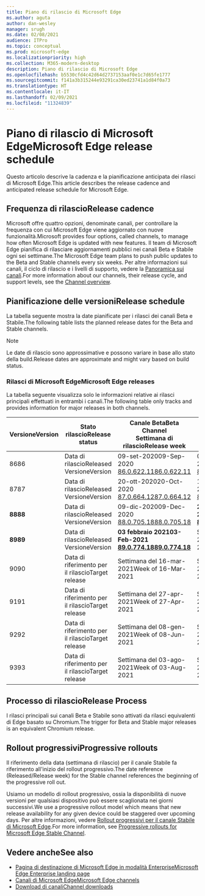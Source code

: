 ```yaml
---
title: Piano di rilascio di Microsoft Edge
ms.author: aguta
author: dan-wesley
manager: srugh
ms.date: 02/08/2021
audience: ITPro
ms.topic: conceptual
ms.prod: microsoft-edge
ms.localizationpriority: high
ms.collection: M365-modern-desktop
description: Piano di rilascio di Microsoft Edge
ms.openlocfilehash: b5530cfd4c42d64d2737153aaf0e1c7d65fe1777
ms.sourcegitcommit: f141a3b315244e93291ca30ed23741a1d84f0a73
ms.translationtype: HT
ms.contentlocale: it-IT
ms.lasthandoff: 02/09/2021
ms.locfileid: "11324839"
---
```

# <span data-ttu-id="edb97-103">Piano di rilascio di Microsoft Edge</span><span class="sxs-lookup"><span data-stu-id="edb97-103">Microsoft Edge release schedule</span></span>

<span data-ttu-id="edb97-104">Questo articolo descrive la cadenza e la pianificazione anticipata dei rilasci di Microsoft Edge.</span><span class="sxs-lookup"><span data-stu-id="edb97-104">This article describes the release cadence and anticipated release schedule for Microsoft Edge.</span></span>

## <span data-ttu-id="edb97-105">Frequenza di rilascio</span><span class="sxs-lookup"><span data-stu-id="edb97-105">Release cadence</span></span>

<span data-ttu-id="edb97-106">Microsoft offre quattro opzioni, denominate canali, per controllare la frequenza con cui Microsoft Edge viene aggiornato con nuove funzionalità.</span><span class="sxs-lookup"><span data-stu-id="edb97-106">Microsoft provides four options, called channels, to manage how often Microsoft Edge is updated with new features.</span></span> <span data-ttu-id="edb97-107">Il team di Microsoft Edge pianifica di rilasciare aggiornamenti pubblici nei canali Beta e Stabile ogni sei settimane.</span><span class="sxs-lookup"><span data-stu-id="edb97-107">The Microsoft Edge team plans to push public updates to the Beta and Stable channels every six weeks.</span></span> <span data-ttu-id="edb97-108">Per altre informazioni sui canali, il ciclo di rilascio e i livelli di supporto, vedere la [Panoramica sui canali](https://docs.microsoft.com/DeployEdge/microsoft-edge-channels#channel-overview).</span><span class="sxs-lookup"><span data-stu-id="edb97-108">For more information about our channels, their release cycle, and support levels, see the [Channel overview](https://docs.microsoft.com/DeployEdge/microsoft-edge-channels#channel-overview).</span></span>

## <span data-ttu-id="edb97-109">Pianificazione delle versioni</span><span class="sxs-lookup"><span data-stu-id="edb97-109">Release schedule</span></span>

<span data-ttu-id="edb97-110">La tabella seguente mostra la date pianificate per i rilasci dei canali Beta e Stabile.</span><span class="sxs-lookup"><span data-stu-id="edb97-110">The following table lists the planned release dates for the Beta and Stable channels.</span></span>

> [!NOTE]
> <span data-ttu-id="edb97-111">Le date di rilascio sono approssimative e possono variare in base allo stato della build.</span><span class="sxs-lookup"><span data-stu-id="edb97-111">Release dates are approximate and might vary based on build status.</span></span>

### <span data-ttu-id="edb97-112">Rilasci di Microsoft Edge</span><span class="sxs-lookup"><span data-stu-id="edb97-112">Microsoft Edge releases</span></span>

<span data-ttu-id="edb97-113">La tabella seguente visualizza solo le informazioni relative ai rilasci principali effettuati in entrambi i canali.</span><span class="sxs-lookup"><span data-stu-id="edb97-113">The following table only tracks and provides information for major releases in both channels.</span></span>

| <span data-ttu-id="edb97-114">Versione</span><span class="sxs-lookup"><span data-stu-id="edb97-114">Version</span></span> | <span data-ttu-id="edb97-115">Stato rilascio</span><span class="sxs-lookup"><span data-stu-id="edb97-115">Release status</span></span> | <span data-ttu-id="edb97-116">Canale Beta</span><span class="sxs-lookup"><span data-stu-id="edb97-116">Beta Channel</span></span><br><span data-ttu-id="edb97-117">Settimana di rilascio</span><span class="sxs-lookup"><span data-stu-id="edb97-117">Release week</span></span> | <span data-ttu-id="edb97-118">Canale Stable</span><span class="sxs-lookup"><span data-stu-id="edb97-118">Stable Channel</span></span><br><span data-ttu-id="edb97-119">Settimana di rilascio</span><span class="sxs-lookup"><span data-stu-id="edb97-119">Release week</span></span> |
|---------|-----|------|--------|
| <span data-ttu-id="edb97-120">86</span><span class="sxs-lookup"><span data-stu-id="edb97-120">86</span></span> | <span data-ttu-id="edb97-121">Data di rilascio</span><span class="sxs-lookup"><span data-stu-id="edb97-121">Released</span></span><br><span data-ttu-id="edb97-122">Versione</span><span class="sxs-lookup"><span data-stu-id="edb97-122">Version</span></span> | <span data-ttu-id="edb97-123">09-set-2020</span><span class="sxs-lookup"><span data-stu-id="edb97-123">09-Sep-2020</span></span><br>[<span data-ttu-id="edb97-124">86.0.622.11</span><span class="sxs-lookup"><span data-stu-id="edb97-124">86.0.622.11</span></span>](https://docs.microsoft.com/DeployEdge/microsoft-edge-relnote-beta-channel#version-86062211-september-9) | <span data-ttu-id="edb97-125">09-ott-2020</span><span class="sxs-lookup"><span data-stu-id="edb97-125">09-Oct-2020</span></span><br>[<span data-ttu-id="edb97-126">86.0.622.38</span><span class="sxs-lookup"><span data-stu-id="edb97-126">86.0.622.38</span></span>](https://docs.microsoft.com/deployedge/microsoft-edge-relnote-stable-channel#version-86062238-october-9) |
| <span data-ttu-id="edb97-127">87</span><span class="sxs-lookup"><span data-stu-id="edb97-127">87</span></span> | <span data-ttu-id="edb97-128">Data di rilascio</span><span class="sxs-lookup"><span data-stu-id="edb97-128">Released</span></span><br><span data-ttu-id="edb97-129">Versione</span><span class="sxs-lookup"><span data-stu-id="edb97-129">Version</span></span> | <span data-ttu-id="edb97-130">20-ott-2020</span><span class="sxs-lookup"><span data-stu-id="edb97-130">20-Oct-2020</span></span><br>[<span data-ttu-id="edb97-131">87.0.664.12</span><span class="sxs-lookup"><span data-stu-id="edb97-131">87.0.664.12</span></span>](https://docs.microsoft.com/deployedge/microsoft-edge-relnote-beta-channel#version-87066412--october-20) | <span data-ttu-id="edb97-132">19-nov-2020</span><span class="sxs-lookup"><span data-stu-id="edb97-132">19-Nov-2020</span></span><br>[<span data-ttu-id="edb97-133">87.0.664.41</span><span class="sxs-lookup"><span data-stu-id="edb97-133">87.0.664.41</span></span>](https://docs.microsoft.com/deployedge/microsoft-edge-relnote-stable-channel#version-87066441-november-19) |
| **<span data-ttu-id="edb97-134">88</span><span class="sxs-lookup"><span data-stu-id="edb97-134">88</span></span>** | <span data-ttu-id="edb97-135">Data di rilascio</span><span class="sxs-lookup"><span data-stu-id="edb97-135">Released</span></span><br><span data-ttu-id="edb97-136">Versione</span><span class="sxs-lookup"><span data-stu-id="edb97-136">Version</span></span> | <span data-ttu-id="edb97-137">09-dic-2020</span><span class="sxs-lookup"><span data-stu-id="edb97-137">09-Dec-2020</span></span><br>[<span data-ttu-id="edb97-138">88.0.705.18</span><span class="sxs-lookup"><span data-stu-id="edb97-138">88.0.705.18</span></span>](https://docs.microsoft.com/deployedge/microsoft-edge-relnote-beta-channel#version-88070518-december-9) | **<span data-ttu-id="edb97-139">21-gen-2021</span><span class="sxs-lookup"><span data-stu-id="edb97-139">21-Jan-2021</span></span>**<br>**[<span data-ttu-id="edb97-140">88.0.705.50</span><span class="sxs-lookup"><span data-stu-id="edb97-140">88.0.705.50</span></span>](https://docs.microsoft.com/deployedge/microsoft-edge-relnote-stable-channel#version-88070550-january-21)**|
| **<span data-ttu-id="edb97-141">89</span><span class="sxs-lookup"><span data-stu-id="edb97-141">89</span></span>** | <span data-ttu-id="edb97-142">Data di rilascio</span><span class="sxs-lookup"><span data-stu-id="edb97-142">Released</span></span><br><span data-ttu-id="edb97-143">Versione</span><span class="sxs-lookup"><span data-stu-id="edb97-143">Version</span></span> | **<span data-ttu-id="edb97-144">03 febbraio 2021</span><span class="sxs-lookup"><span data-stu-id="edb97-144">03-Feb-2021</span></span>**<br>**[<span data-ttu-id="edb97-145">89.0.774.18</span><span class="sxs-lookup"><span data-stu-id="edb97-145">89.0.774.18</span></span>](https://docs.microsoft.com/deployedge/microsoft-edge-relnote-beta-channel#version-89077418-february-3)** | <span data-ttu-id="edb97-146">Settimana del 04-mar-2021</span><span class="sxs-lookup"><span data-stu-id="edb97-146">Week of 04-Mar-2021</span></span> |
| <span data-ttu-id="edb97-147">90</span><span class="sxs-lookup"><span data-stu-id="edb97-147">90</span></span> | <span data-ttu-id="edb97-148">Data di riferimento per il rilascio</span><span class="sxs-lookup"><span data-stu-id="edb97-148">Target release</span></span> | <span data-ttu-id="edb97-149">Settimana del 16-mar-2021</span><span class="sxs-lookup"><span data-stu-id="edb97-149">Week of 16-Mar-2021</span></span> | <span data-ttu-id="edb97-150">Settimana del 15-apr-2021</span><span class="sxs-lookup"><span data-stu-id="edb97-150">Week of 15-Apr-2021</span></span> |
| <span data-ttu-id="edb97-151">91</span><span class="sxs-lookup"><span data-stu-id="edb97-151">91</span></span> | <span data-ttu-id="edb97-152">Data di riferimento per il rilascio</span><span class="sxs-lookup"><span data-stu-id="edb97-152">Target release</span></span> | <span data-ttu-id="edb97-153">Settimana del 27-apr-2021</span><span class="sxs-lookup"><span data-stu-id="edb97-153">Week of 27-Apr-2021</span></span> | <span data-ttu-id="edb97-154">Settimana del 27-mag-2021</span><span class="sxs-lookup"><span data-stu-id="edb97-154">Week of 27-May-2021</span></span> |
| <span data-ttu-id="edb97-155">92</span><span class="sxs-lookup"><span data-stu-id="edb97-155">92</span></span> | <span data-ttu-id="edb97-156">Data di riferimento per il rilascio</span><span class="sxs-lookup"><span data-stu-id="edb97-156">Target release</span></span> | <span data-ttu-id="edb97-157">Settimana del 08-gen-2021</span><span class="sxs-lookup"><span data-stu-id="edb97-157">Week of 08-Jun-2021</span></span> | <span data-ttu-id="edb97-158">Settimana del 22-lug-2021</span><span class="sxs-lookup"><span data-stu-id="edb97-158">Week of 22-Jul-2021</span></span> |
| <span data-ttu-id="edb97-159">93</span><span class="sxs-lookup"><span data-stu-id="edb97-159">93</span></span> | <span data-ttu-id="edb97-160">Data di riferimento per il rilascio</span><span class="sxs-lookup"><span data-stu-id="edb97-160">Target release</span></span> | <span data-ttu-id="edb97-161">Settimana del 03-ago-2021</span><span class="sxs-lookup"><span data-stu-id="edb97-161">Week of 03-Aug-2021</span></span> | <span data-ttu-id="edb97-162">Settimana del 02-set-2021</span><span class="sxs-lookup"><span data-stu-id="edb97-162">Week of 02-Sep-2021</span></span> |

## <span data-ttu-id="edb97-163">Processo di rilascio</span><span class="sxs-lookup"><span data-stu-id="edb97-163">Release Process</span></span>

<span data-ttu-id="edb97-164">I rilasci principali sui canali Beta e Stabile sono attivati da rilasci equivalenti di Edge basato su Chromium.</span><span class="sxs-lookup"><span data-stu-id="edb97-164">The trigger for Beta and Stable major releases is an equivalent Chromium release.</span></span>

## <span data-ttu-id="edb97-165">Rollout progressivi</span><span class="sxs-lookup"><span data-stu-id="edb97-165">Progressive rollouts</span></span>

<span data-ttu-id="edb97-166">Il riferimento della data (settimana di rilascio) per il canale Stabile fa riferimento all'inizio del rollout progressivo.</span><span class="sxs-lookup"><span data-stu-id="edb97-166">The date reference (Released/Release week) for the Stable channel references the beginning of the progressive roll out.</span></span>

<span data-ttu-id="edb97-167">Usiamo un modello di rollout progressivo, ossia la disponibilità di nuove versioni per qualsiasi dispositivo può essere scaglionata nei giorni successivi.</span><span class="sxs-lookup"><span data-stu-id="edb97-167">We use a progressive rollout model which means that new release availability for any given device could be staggered over upcoming days.</span></span> <span data-ttu-id="edb97-168">Per altre informazioni, vedere [Rollout progressivi per il canale Stabile di Microsoft Edge](microsoft-edge-update-progressive-rollout.md).</span><span class="sxs-lookup"><span data-stu-id="edb97-168">For more information, see [Progressive rollouts for Microsoft Edge Stable Channel](microsoft-edge-update-progressive-rollout.md).</span></span>

## <span data-ttu-id="edb97-169">Vedere anche</span><span class="sxs-lookup"><span data-stu-id="edb97-169">See also</span></span>

- [<span data-ttu-id="edb97-170">Pagina di destinazione di Microsoft Edge in modalità Enterprise</span><span class="sxs-lookup"><span data-stu-id="edb97-170">Microsoft Edge Enterprise landing page</span></span>](https://aka.ms/EdgeEnterprise)
- [<span data-ttu-id="edb97-171">Canali di Microsoft Edge</span><span class="sxs-lookup"><span data-stu-id="edb97-171">Microsoft Edge channels</span></span>](microsoft-edge-channels.md)
- [<span data-ttu-id="edb97-172">Download di canali</span><span class="sxs-lookup"><span data-stu-id="edb97-172">Channel downloads</span></span>](https://www.microsoft.com/edge/business/download)